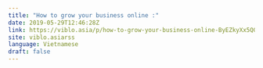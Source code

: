 ```yaml
---
title: "How to grow your business online :"
date: 2019-05-29T12:46:28Z
link: https://viblo.asia/p/how-to-grow-your-business-online-ByEZkyXx5Q0?utm_medium=RSS&utm_source=news.12bit.vn
site: viblo.asiarss
language: Vietnamese
draft: false
---
```

